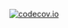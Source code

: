 [![codecov.io](http://codecov.io/github/Stranger6667/pyanyapi/coverage.svg?branch=master)](http://codecov.io/github/Stranger6667/pyanyapi?branch=master)